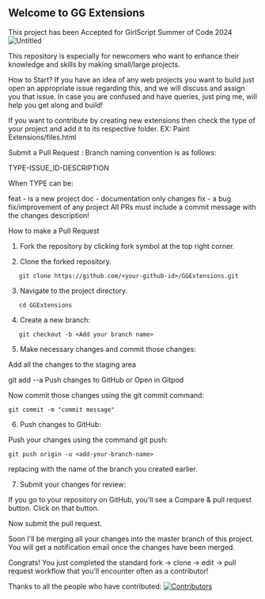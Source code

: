 ## Welcome to GG Extensions
This project has been Accepted for GirlScript Summer of Code 2024
![Untitled](https://github.com/Sulagna-Dutta-Roy/GGExtensions/assets/72568715/f6bab92e-c4c3-40d1-ae8f-01ed9ab84be6)

This repository is especially for newcomers who want to enhance their knowledge and skills by making small/large projects.


How to Start?
If you have an idea of any web projects you want to build just open an appropriate issue regarding this, and we will discuss and assign you that issue. In case you are confused and have queries, just ping me, will help you get along and build!

If you want to contribute by creating new extensions then check the type of your project and add it to its respective folder.
EX: Paint Extensions/files.html

Submit a Pull Request :
Branch naming convention is as follows:

TYPE-ISSUE_ID-DESCRIPTION

When TYPE can be:

feat - is a new project
doc - documentation only changes
fix - a bug fix/improvement of any project
All PRs must include a commit message with the changes description!

How to make a Pull Request
1. Fork the repository by clicking fork symbol at the top right corner.

2. Clone the forked repository.
```
   git clone https://github.com/<your-github-id>/GGExtensions.git
```
3. Navigate to the project directory.
```
   cd GGExtensions
```
4. Create a new branch:
```
   git checkout -b <Add your branch name>
```
5. Make necessary changes and commit those changes:

Add all the changes to the staging area

git add --a
Push changes to GitHub
or Open in Gitpod

Now commit those changes using the git commit command:
```
git commit -m "commit message"
```
6. Push changes to GitHub:

Push your changes using the command git push:
```
git push origin -u <add-your-branch-name>
```
replacing <add-your-branch-name> with the name of the branch you created earlier.

7. Submit your changes for review:

If you go to your repository on GitHub, you'll see a Compare & pull request button. Click on that button.

Now submit the pull request.

Soon I'll be merging all your changes into the master branch of this project. You will get a notification email once the changes have been merged.

Congrats! You just completed the standard fork -> clone -> edit -> pull request workflow that you'll encounter often as a contributor!

Thanks to all the people who have contributed: 
[![Contributors](https://contrib.rocks/image?repo=WeBeginners-Community/GGExtensions)](https://github.com/WeBeginners-Community/GGExtensions/graphs/contributors)
